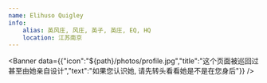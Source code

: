 ```yaml
---
name: Elihuso Quigley
info:
    alias: 英风庄, 风庄, 英子, 英庄, EQ, HQ
    location: 江苏南京
---
```


<Banner data={{"icon":"${path}/photos/profile.jpg","title":"这个页面被巡回过甚至由她亲自设计","text":"如果您认识她, 请先转头看看她是不是在您身后"}} />